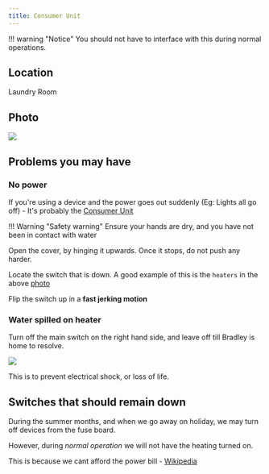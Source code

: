 ```yaml
---
title: Consumer Unit
---
```


!!! warning "Notice"
    You should not have to interface with this during normal operations.

## Location

Laundry Room

## Photo

![](../../../assets/IMG_9261.jpg)


## Problems you may have

### No power

If you're using a device and the power goes out suddenly (Eg: Lights all go off) - It's probably the [Consumer Unit](https://electriciancourses4u.co.uk/useful-resources/inside-consumer-unit/)

!!! Warning "Safety warning"
    Ensure your hands are dry, and you have not been in contact with water

Open the cover, by hinging it upwards. Once it stops, do not push any harder.

Locate the switch that is down. A good example of this is the `heaters` in the above [photo](#photo)

Flip the switch up in a **fast jerking motion**

### Water spilled on heater

Turn off the main switch on the right hand side, and leave off till Bradley is home to resolve.

![](../../../assets/red-cu.png)

This is to prevent electrical shock, or loss of life.

## Switches that should remain down

During the summer months, and when we go away on holiday, we may turn off devices from the fuse board.

However, during _normal operation_ we will not have the heating turned on.

This is because we cant afford the power bill - [Wikipedia](https://en.wikipedia.org/wiki/2021%E2%80%93present_global_energy_crisis)
